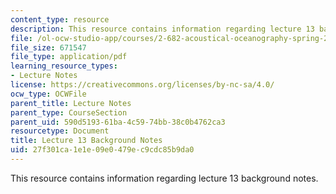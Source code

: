 ```yaml
---
content_type: resource
description: This resource contains information regarding lecture 13 background notes.
file: /ol-ocw-studio-app/courses/2-682-acoustical-oceanography-spring-2012/27f301ca1e1e09e0479ec9cdc85b9da0_MIT2_682S12_bglec13.pdf
file_size: 671547
file_type: application/pdf
learning_resource_types:
- Lecture Notes
license: https://creativecommons.org/licenses/by-nc-sa/4.0/
ocw_type: OCWFile
parent_title: Lecture Notes
parent_type: CourseSection
parent_uid: 590d5193-61ba-4c59-74bb-38c0b4762ca3
resourcetype: Document
title: Lecture 13 Background Notes
uid: 27f301ca-1e1e-09e0-479e-c9cdc85b9da0
---
```

This resource contains information regarding lecture 13 background notes.